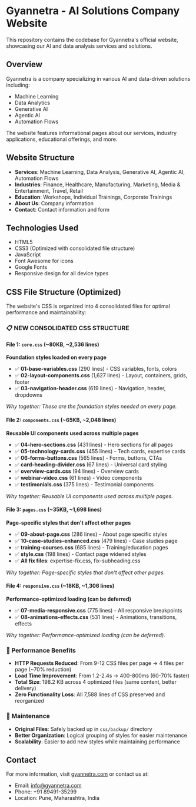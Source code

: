 # Gyannetra - AI Solutions Company Website

This repository contains the codebase for Gyannetra's official website, showcasing our AI and data analysis services and solutions.

## Overview

Gyannetra is a company specializing in various AI and data-driven solutions including:

- Machine Learning
- Data Analytics
- Generative AI
- Agentic AI
- Automation Flows

The website features informational pages about our services, industry applications, educational offerings, and more.

## Website Structure

- **Services**: Machine Learning, Data Analysis, Generative AI, Agentic AI, Automation Flows
- **Industries**: Finance, Healthcare, Manufacturing, Marketing, Media & Entertainment, Travel, Retail
- **Education**: Workshops, Individual Trainings, Corporate Trainings
- **About Us**: Company information
- **Contact**: Contact information and form

## Technologies Used

- HTML5
- CSS3 (Optimized with consolidated file structure)
- JavaScript
- Font Awesome for icons
- Google Fonts
- Responsive design for all device types

## CSS File Structure (Optimized)

The website's CSS is organized into 4 consolidated files for optimal performance and maintainability:

### 📋 NEW CONSOLIDATED CSS STRUCTURE

#### File 1: `core.css` (~80KB, ~2,536 lines)

**Foundation styles loaded on every page**

- ✅ **01-base-variables.css** (290 lines) - CSS variables, fonts, colors
- ✅ **02-layout-components.css** (1,627 lines) - Layout, containers, grids, footer
- ✅ **03-navigation-header.css** (619 lines) - Navigation, header, dropdowns

_Why together: These are the foundation styles needed on every page._

#### File 2: `components.css` (~65KB, ~2,048 lines)

**Reusable UI components used across multiple pages**

- ✅ **04-hero-sections.css** (431 lines) - Hero sections for all pages
- ✅ **05-technology-cards.css** (455 lines) - Tech cards, expertise cards
- ✅ **06-forms-buttons.css** (565 lines) - Forms, buttons, CTAs
- ✅ **card-heading-divider.css** (67 lines) - Universal card styling
- ✅ **overview-cards.css** (94 lines) - Overview cards
- ✅ **webinar-video.css** (61 lines) - Video components
- ✅ **testimonials.css** (375 lines) - Testimonial components

_Why together: Reusable UI components used across multiple pages._

#### File 3: `pages.css` (~35KB, ~1,698 lines)

**Page-specific styles that don't affect other pages**

- ✅ **09-about-page.css** (286 lines) - About page specific styles
- ✅ **10-case-studies-enhanced.css** (479 lines) - Case studies page
- ✅ **training-courses.css** (685 lines) - Training/education pages
- ✅ **style.css** (198 lines) - Contact page widened styles
- ✅ **All fix files**: expertise-fix.css, fix-subheading.css

_Why together: Page-specific styles that don't affect other pages._

#### File 4: `responsive.css` (~18KB, ~1,306 lines)

**Performance-optimized loading (can be deferred)**

- ✅ **07-media-responsive.css** (775 lines) - All responsive breakpoints
- ✅ **08-animations-effects.css** (531 lines) - Animations, transitions, effects

_Why together: Performance-optimized loading (can be deferred)._

### 🚀 Performance Benefits

- **HTTP Requests Reduced**: From 9-12 CSS files per page → 4 files per page (~70% reduction)
- **Load Time Improvement**: From 1.2-2.4s → 400-800ms (60-70% faster)
- **Total Size**: 198.2 KB across 4 optimized files (same content, better delivery)
- **Zero Functionality Loss**: All 7,588 lines of CSS preserved and reorganized

### 🔧 Maintenance

- **Original Files**: Safely backed up in `css/backup/` directory
- **Better Organization**: Logical grouping of styles for easier maintenance
- **Scalability**: Easier to add new styles while maintaining performance

## Contact

For more information, visit [gyannetra.com](https://gyannetra.com) or contact us at:

- Email: info@gyannetra.com
- Phone: +91 89491-35299
- Location: Pune, Maharashtra, India
